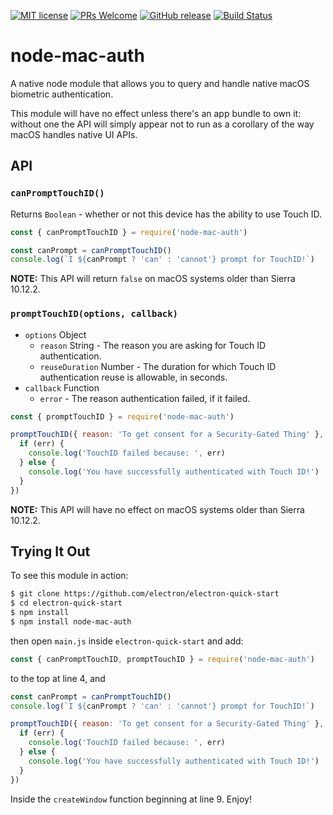 [![MIT license](https://img.shields.io/badge/License-MIT-blue.svg)](https://lbesson.mit-license.org/)
 [![PRs Welcome](https://img.shields.io/badge/PRs-welcome-brightgreen.svg?style=flat-square)](http://makeapullrequest.com) [![GitHub release](https://img.shields.io/github/release/codebytere/node-mac-auth.svg)](https://GitHub.com/codebytere/node-mac-auth/releases/) [![Build Status](https://travis-ci.org/codebytere/node-mac-auth.svg?branch=master)](https://travis-ci.org/codebytere/node-mac-auth)

# node-mac-auth

A native node module that allows you to query and handle native macOS biometric authentication. 

This module will have no effect unless there's an app bundle to own it: without one the API will simply appear not to run as a corollary of the way macOS handles native UI APIs.

## API

### `canPromptTouchID()`

Returns `Boolean` - whether or not this device has the ability to use Touch ID.

```js
const { canPromptTouchID } = require('node-mac-auth')

const canPrompt = canPromptTouchID()
console.log(`I ${canPrompt ? 'can' : 'cannot'} prompt for TouchID!`)
```

**NOTE:** This API will return `false` on macOS systems older than Sierra 10.12.2.

### `promptTouchID(options, callback)`

* `options` Object
  * `reason` String - The reason you are asking for Touch ID authentication.
  * `reuseDuration` Number - The duration for which Touch ID authentication reuse is allowable, in seconds.
* `callback` Function
  * `error` - The reason authentication failed, if it failed.

```javascript
const { promptTouchID } = require('node-mac-auth')

promptTouchID({ reason: 'To get consent for a Security-Gated Thing' }, (err) => {
  if (err) {
    console.log('TouchID failed because: ', err)
  } else {
    console.log('You have successfully authenticated with Touch ID!')
  }
})
```

**NOTE:** This API will have no effect on macOS systems older than Sierra 10.12.2.

## Trying It Out

To see this module in action:

```sh
$ git clone https://github.com/electron/electron-quick-start
$ cd electron-quick-start
$ npm install
$ npm install node-mac-auth
```

then open `main.js` inside `electron-quick-start` and add:

```js
const { canPromptTouchID, promptTouchID } = require('node-mac-auth')
```

to the top at line 4, and 

```js
const canPrompt = canPromptTouchID()
console.log(`I ${canPrompt ? 'can' : 'cannot'} prompt for TouchID!`)

promptTouchID({ reason: 'To get consent for a Security-Gated Thing' }, (err) => {
  if (err) {
    console.log('TouchID failed because: ', err)
  } else {
    console.log('You have successfully authenticated with Touch ID!')
  }
})
```

Inside the `createWindow` function beginning at line 9. Enjoy!
